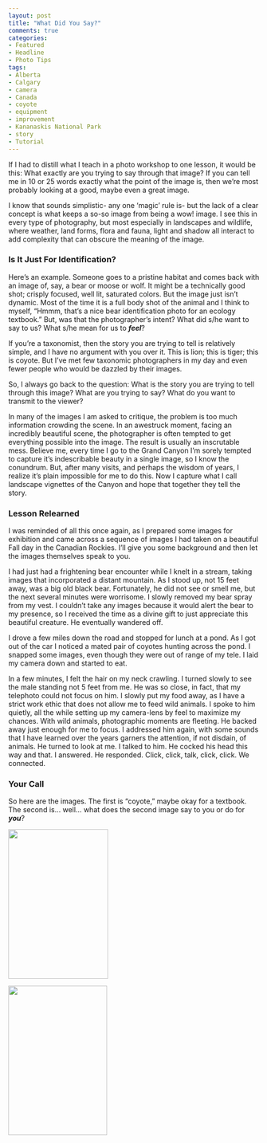 ```yaml
---
layout: post
title: "What Did You Say?"
comments: true
categories:
- Featured
- Headline
- Photo Tips
tags:
- Alberta
- Calgary
- camera
- Canada
- coyote
- equipment
- improvement
- Kananaskis National Park
- story
- Tutorial
---
```

<!--StartFragment-->If I had to distill what I teach in a photo workshop to one lesson, it would be this: What exactly are you trying to say through that image? If you can tell me in 10 or 25 words exactly what the point of the image is, then we’re most probably looking at a good, maybe even a great image.

I know that sounds simplistic- any one ‘magic’ rule is- but the lack of a clear concept is what keeps a so-so image from being a wow! image. I see this in every type of photography, but most especially in landscapes and wildlife, where weather, land forms, flora and fauna, light and shadow all interact to add complexity that can obscure the meaning of the image.
<h3>Is It Just For Identification?</h3>
Here’s an example. Someone goes to a pristine habitat and comes back with an image of, say, a bear or moose or wolf. It might be a technically good shot; crisply focused, well lit, saturated colors. But the image just isn’t dynamic. Most of the time it is a full body shot of the animal and I think to myself, “Hmmm, that’s a nice bear identification photo for an ecology textbook.” But, was that the photographer’s intent? What did s/he want to say to us? What s/he mean for us to <strong><em>feel</em></strong>?

If you’re a taxonomist, then the story you are trying to tell is relatively simple, and I have no argument with you over it. This is lion; this is tiger; this is coyote. But I’ve met few taxonomic photographers in my day and even fewer people who would be dazzled by their images.

So, I always go back to the question: What is the story you are trying to tell through this image? What are you trying to say? What do you want to transmit to the viewer?

In many of the images I am asked to critique, the problem is too much information crowding the scene. In an awestruck moment, facing an incredibly beautiful scene, the photographer is often tempted to get everything possible into the image. The result is usually an inscrutable mess. Believe me, every time I go to the Grand Canyon I’m sorely tempted to capture it’s indescribable beauty in a single image, so I know the conundrum. But, after many visits, and perhaps the wisdom of years, I realize it’s plain impossible for me to do this. Now I capture what I call landscape vignettes of the Canyon and hope that together they tell the story.
<h3>Lesson Relearned</h3>
I was reminded of all this once again, as I prepared some images for exhibition and came across a sequence of images I had taken on a beautiful Fall day in the Canadian Rockies. I’ll give you some background and then let the images themselves speak to you.

I had just had a frightening bear encounter while I knelt in a stream, taking images that incorporated a distant mountain. As I stood up, not 15 feet away, was a big old black bear. Fortunately, he did not see or smell me, but the next several minutes were worrisome. I slowly removed my bear spray from my vest. I couldn’t take any images because it would alert the bear to my presence, so I received the time as a divine gift to just appreciate this beautiful creature. He eventually wandered off.

I drove a few miles down the road and stopped for lunch at a pond. As I got out of the car I noticed a mated pair of coyotes hunting across the pond. I snapped some images, even though they were out of range of my tele. I laid my camera down and started to eat.

In a few minutes, I felt the hair on my neck crawling. I turned slowly to see the male standing not 5 feet from me. He was so close, in fact, that my telephoto could not focus on him. I slowly put my food away, as I have a strict work ethic that does not allow me to feed wild animals. I spoke to him quietly, all the while setting up my camera-lens by feel to maximize my chances. With wild animals, photographic moments are fleeting. He backed away just enough for me to focus. I addressed him again, with some sounds that I have learned over the years garners the attention, if not disdain, of animals. He turned to look at me. I talked to him. He cocked his head this way and that. I answered. He responded. Click, click, talk, click, click. We connected.
<h3>Your Call</h3>
So here are the images. The first is “coyote,” maybe okay for a textbook. The second is… well… what does the second image say to you or do for <strong><em>you</em></strong>?

<a href="http://blog.lesterpickerphoto.com/wp-content/uploads/2011/06/CanadianRockies2009-1462009-10-05.jpg"><img class="size-medium wp-image-1192" title="CanadianRockies2009 1462009-10-05" src="http://blog.lesterpickerphoto.com/wp-content/uploads/2011/06/CanadianRockies2009-1462009-10-05-200x300.jpg" alt="" width="200" height="300"></a>

<a href="http://blog.lesterpickerphoto.com/wp-content/uploads/2011/06/CaRockies2009-Route-742-Peter-Lougheed-Park-Kananaskis-country-117-of-166.jpg"><img class="size-medium wp-image-1193" title="CaRockies2009-Route 742-Peter Lougheed Park, Kananaskis country 117 of 166" src="http://blog.lesterpickerphoto.com/wp-content/uploads/2011/06/CaRockies2009-Route-742-Peter-Lougheed-Park-Kananaskis-country-117-of-166-198x300.jpg" alt="" width="198" height="300"></a>

<!--EndFragment-->